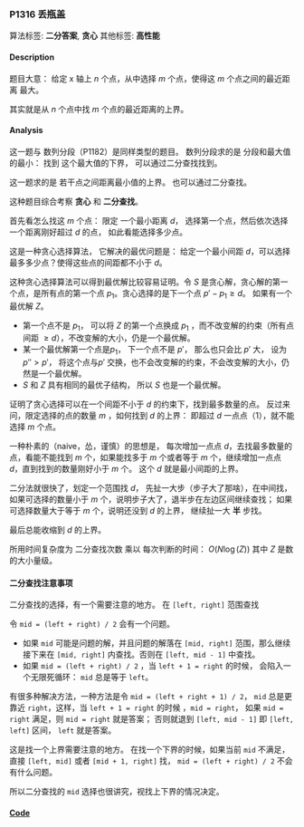 ### P1316 丢瓶盖

算法标签: **二分答案**, **贪心**
其他标签: **高性能**


#### Description

题目大意： 给定 x 轴上 $n$ 个点，从中选择 $m$ 个点，使得这 $m$ 个点之间的最近距离 最大。

其实就是从 $n$ 个点中找 $m$ 个点的最近距离的上界。

#### Analysis

这一题与 数列分段（P1182）是同样类型的题目。 数列分段求的是 分段和最大值的最小： 找到 这个最大值的下界， 可以通过二分查找找到。

这一题求的是 若干点之间距离最小值的上界。 也可以通过二分查找。

这种题目综合考察 **贪心** 和 **二分查找**。

首先看怎么找这 $m$ 个点： 限定 一个最小距离 $d$， 选择第一个点，然后依次选择一个距离刚好超过 $d$ 的点， 如此看能选择多少点。

这是一种贪心选择算法， 它解决的最优问题是： 给定一个最小间距 $d$，可以选择最多多少点？使得这些点的间距都不小于 $d$。

这种贪心选择算法可以得到最优解比较容易证明。令 $S$ 是贪心解，贪心解的第一个点，是所有点的第一个点 $p_1$。贪心选择的是下一个点 $p' - p_1 \geq d$。 如果有一个最优解 $Z$。

- 第一个点不是 $p_1$， 可以将 $Z$ 的第一个点换成 $p_1$ ，而不改变解的约束（所有点间距 $\geq d$），不改变解的大小，仍是一个最优解。
- 某一个最优解第一个点是$p_1$， 下一个点不是 $p'$， 那么也只会比 $p'$ 大， 设为 $p'' > p'$， 将这个点与$p'$ 交换，也不会改变解的约束，不会改变解的大小，仍然是一个最优解。
- $S$ 和 $Z$ 具有相同的最优子结构， 所以 $S$ 也是一个最优解。 

证明了贪心选择可以在一个间距不小于 $d$ 的约束下，找到最多数量的点。 反过来问，限定选择的点的数量 $m$ ，如何找到 $d$ 的上界： 即超过 $d$ 一点点（1），就不能选择 $m$ 个点。

一种朴素的（naive，怂，谨慎）的思想是， 每次增加一点点 $d$，去找最多数量的点，看能不能找到 $m$ 个，如果能找多于 $m$ 个或者等于 $m$ 个，继续增加一点点 $d$，直到找到的数量刚好小于 $m$ 个。 这个 $d$ 就是最小间距的上界。

二分法就很快了，划定一个范围找 $d$， 先扯一大步（步子大了那啥），在中间找，如果可选择的数量小于 $m$ 个，说明步子大了，退半步在左边区间继续查找； 如果可选择数量大于等于 $m$ 个，说明还没到 $d$ 的上界， 继续扯一大 **半** 步找。

最后总能收缩到 $d$ 的上界。

所用时间复杂度为 二分查找次数 乘以 每次判断的时间： $O(N \log(Z))$ 其中 $Z$ 是数的大小量级。


#### 二分查找注意事项

二分查找的选择，有一个需要注意的地方。 在 `[left, right]` 范围查找

令 `mid = (left + right) / 2` 会有一个问题。

- 如果 `mid` 可能是问题的解，并且问题的解落在 `[mid, right]` 范围，那么继续接下来在 `[mid, right]` 内查找。否则在 `[left, mid - 1]` 中查找。
- 如果 `mid = (left + right) / 2` ，当  `left + 1 = right` 的时候， 会陷入一个无限死循环： `mid` 总是等于 `left`。 


有很多种解决方法，一种方法是令 `mid = (left + right + 1) / 2`， `mid` 总是更靠近 `right`，这样，当 `left + 1 = right` 的时候 ，`mid = right`， 如果 `mid = right` 满足，则 `mid = right` 就是答案； 否则就退到  `[left, mid - 1]`  即 `[left, left]` 区间， `left` 就是答案。


这是找一个上界需要注意的地方。 在找一个下界的时候，如果当前 `mid` 不满足，直接 `[left, mid]` 或者 `[mid + 1, right]` 找， `mid = (left + right) / 2` 不会有什么问题。

所以二分查找的 `mid` 选择也很讲究，视找上下界的情况决定。



#### [Code](../cpp/p1316.cpp) 

